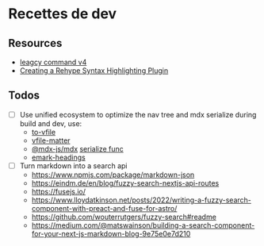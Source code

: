 # Recettes de dev

## Resources

- [leagcy command v4](https://github.com/alexandre-dos-reis/commands-v4)
- [Creating a Rehype Syntax Highlighting Plugin](https://www.timlrx.com/blog/creating-a-rehype-syntax-highlighting-plugin)

## Todos

- [ ] Use unified ecosystem to optimize the nav tree and mdx serialize during build and dev, use:
  - [to-vfile](https://github.com/vfile/to-vfile)
  - [vfile-matter](https://github.com/vfile/vfile-matter#readme)
  - [@mdx-js/mdx](https://github.com/mdx-js/mdx/tree/main/packages/mdx) [serialize func](https://github.com/hashicorp/next-mdx-remote/blob/main/src/serialize.ts)
  - [emark-headings](https://github.com/vcarl/remark-headings)
- [ ] Turn markdown into a search api
  - https://www.npmjs.com/package/markdown-json
  - https://eindm.de/en/blog/fuzzy-search-nextjs-api-routes
  - https://fusejs.io/
  - https://www.lloydatkinson.net/posts/2022/writing-a-fuzzy-search-component-with-preact-and-fuse-for-astro/
  - https://github.com/wouterrutgers/fuzzy-search#readme
  - https://medium.com/@matswainson/building-a-search-component-for-your-next-js-markdown-blog-9e75e0e7d210
